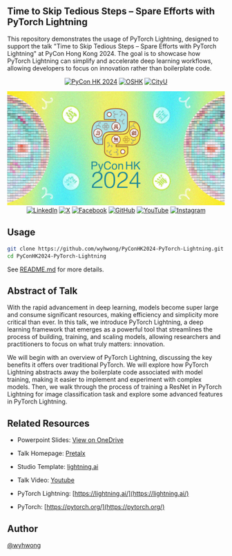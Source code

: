 ## Time to Skip Tedious Steps – Spare Efforts with PyTorch Lightning

This repository demonstrates the usage of PyTorch Lightning, designed to support the talk "Time to Skip Tedious Steps – Spare Efforts with PyTorch Lightning" at PyCon Hong Kong 2024. The goal is to showcase how PyTorch Lightning can simplify and accelerate deep learning workflows, allowing developers to focus on innovation rather than boilerplate code.

<div align="center">

[![PyCon HK 2024](https://img.shields.io/badge/PyCon%20HK-green)](https://pycon.hk/)
[![OSHK](https://img.shields.io/badge/OSHK-00AEEF)](https://opensource.hk/)
[![CityU](https://img.shields.io/badge/CityU-E4405F)](https://www.cityu.edu.hk/)

![PyCon HK 2024](./assets/pycon_banner.jpg)
[![LinkedIn](https://img.shields.io/badge/LinkedIn-blue?&logo=linkedin)](https://www.linkedin.com/company/pyconhk/)
[![X](https://img.shields.io/twitter/follow/PyCon?style=social)](https://x.com/pyconhk/)
[![Facebook](https://img.shields.io/badge/Facebook-blue?&logo=facebook)](https://www.facebook.com/pyconhk/)
[![GitHub](https://img.shields.io/badge/GitHub-black?&logo=github)](https://github.com/pyconhk/)
[![YouTube](https://img.shields.io/badge/YouTube-FF0000?&logo=youtube)](https://www.youtube.com/c/pyconhk)
[![Instagram](https://img.shields.io/badge/Instagram-purple?&logo=instagram&logoColor=white)](https://www.instagram.com/pyconhk/)

</div>

## Usage

```bash
git clone https://github.com/wyhwong/PyConHK2024-PyTorch-Lightning.git
cd PyConHK2024-PyTorch-Lightning
```

See [README.md](./src/README.md) for more details.

## Abstract of Talk

With the rapid advancement in deep learning, models become super large and consume significant resources, making efficiency and simplicity more critical than ever. In this talk, we introduce PyTorch Lightning, a deep learning framework that emerges as a powerful tool that streamlines the process of building, training, and scaling models, allowing researchers and practitioners to focus on what truly matters: innovation.

We will begin with an overview of PyTorch Lightning, discussing the key benefits it offers over traditional PyTorch. We will explore how PyTorch Lightning abstracts away the boilerplate code associated with model training, making it easier to implement and experiment with complex models. Then, we walk through the process of training a ResNet in PyTorch Lightning for image classification task and explore some advanced features in PyTorch Lightning.

## Related Resources

- Powerpoint Slides: [View on OneDrive](https://1drv.ms/p/c/7adfdf652c41fb6c/EZ-Bd0i38FJKmzw5_ZYT6UIBDWWKBVsM30SlBTa2R2Cx1A)

- Talk Homepage: [Pretalx](https://pretalx.com/pyconhk2024/talk/UVKEGD/)

- Studio Template: [lightning.ai](https://lightning.ai/wyhwong-dev/studios/pycon-hk-2024-lightning-demo)

- Talk Video: [Youtube](https://www.youtube.com/watch?v=i4D9vV3bhMw)

- PyTorch Lightning: [https://lightning.ai/](https://lightning.ai/)

- PyTorch: [https://pytorch.org/](https://pytorch.org/)

## Author
[@wyhwong](https://github.com/wyhwong)
